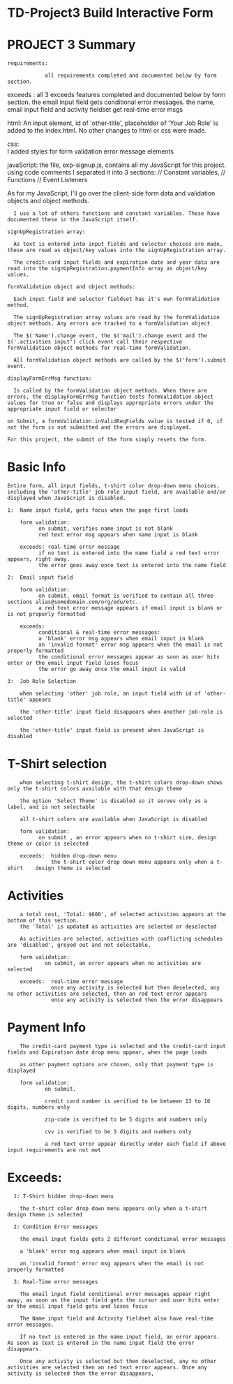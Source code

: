 # TD-Project3  Build Interactive Form

# PROJECT 3 Summary

	requirements:

                all requirements completed and documented below by form section.

  exceeds :
                all 3 exceeds features completed and documented below by form section.
                the email input field gets conditional error messages.
                the name, email input field and activity fieldset get real-time error msgs

  html:
                An input element, id of 'other-title', placeholder of 'Your Job Role' is added to the index.html.  No other changes to html or css were made.

  css:          
                I added styles for form validation error message elements

javaScript:
                the file, exp-signup.js, contains all my JavaScript for this project.
                using code comments I separated it into 3 sections:
                  // Constant variables, // Functions // Event Listeners

As for my JavaScript, I'll go over the client-side form data and validation objects and object methods.  

      I use a lot of others functions and constant variables. These have documented these in the JavaScript itself.

    signUpRegistration array:

      As text is entered into input fields and selector choices are made, these are read as object/key values into the signUpRegistration array.

      The credit-card input fields and expiration date and year data are read into the signUpRegistration.paymentInfo array as object/key values.

    formValidation object and object methods:

      Each input field and selector fieldset has it's own formValidation method.

      The signUpRegistration array values are read by the formValidation object methods. Any errors are tracked to a formValidation object

      The $('Name').change event, the $('mail').change event and the $('.activities input') click event call their respective formValidation object methods for real-time formValidation.

      All formValidation object methods are called by the $('form').submit event.

    displayFormErrMsg function:  

      Is called by the formValidation object methods. When there are errors, the displayFormErrMsg function tests formValidation object values for true or false and displays appropriate errors under the appropriate input field or selector

    on Submit, a formValidation.inValidReqFields value is tested if 0, if not the form is not submitted and the errors are displayed.

    For this project, the submit of the form simply resets the form.

# Basic Info

    Entire form, all input fields, t-shirt color drop-down menu choices, including the 'other-title' job role input field, are available and/or displayed when JavaScript is disabled.

    1:  Name input field, gets focus when the page first loads

        form validation:
              on submit, verifies name input is not blank
              red text error msg appears when name input is blank

        exceeds: real-time error message
              if no text is entered into the name field a red text error appears, right away.
              the error goes away once text is entered into the name field

    2:  Email input field

        form validation:
              on submit, email format is verified to contain all three sections alias@somedomain.com/org/edu/etc..
              a red text error message appears if email input is blank or is not properly formatted

        exceeds:  
              conditional & real-time error messages:
              a 'blank' error msg appears when email input in blank
              an 'invalid format' error msg appears when the email is not properly formatted
              the conditional error messages appear as soon as user hits enter or the email input field loses focus
              the error go away once the email input is valid

    3:  Job Role Selection

        when selecting 'other' job role, an input field with id of 'other-title' appears

        the 'other-title' input field disappears when another job-role is selected

        the 'other-title' input field is present when JavaScript is disabled

# T-Shirt selection

        when selecting t-shirt design, the t-shirt colors drop-down shows only the t-shirt colors available with that design theme

        the option 'Select Theme' is disabled so it serves only as a label, and is not selectable

        all t-shirt colors are available when JavaScript is disabled

        form validation:
              on submit , an error appears when no t-shirt size, design theme or color is selected

        exceeds:  hidden drop-down menu
                  the t-shirt color drop down menu appears only when a t-shirt    design theme is selected

# Activities

        a total cost, 'Total: $600', of selected activities appears at the bottom of this section.
        the 'Total' is updated as activities are selected or deselected

        As activities are selected, activities with conflicting schedules are 'disabled', greyed out and not selectable.

        form validation:
                on submit, an error appears when no activities are selected

        exceeds:  real-time error message
                  once any activity is selected but then deselected, any no other activities are selected, then an red text error appears
                  once any activity is selected then the error disappears

# Payment Info

        The credit-card payment type is selected and the credit-card input fields and Expiration date drop menu appear, when the page loads

        as other payment options are chosen, only that payment type is displayed

        form validation:
                on submit,

                credit card number is verified to be between 13 to 16 digits, numbers only

                zip-code is verified to be 5 digits and numbers only

                cvv is verified to be 3 digits and numbers only

                a red text error appear directly under each field if above input requirements are not met

# Exceeds:

      1: T-Shirt hidden drop-down menu

        the t-shirt color drop down menu appears only when a t-shirt design theme is selected

      2: Condition Error messages

        the email input fields gets 2 different conditional error messages

        a 'blank' error msg appears when email input in blank

        an 'invalid format' error msg appears when the email is not properly formatted

      3: Real-Time error messages

        The email input field conditional error messages appear right away, as soon as the input field gets the cursor and user hits enter or the email input field gets and loses focus

        The Name input field and Activity fieldset also have real-time error messages.  

        If no text is entered in the name input field, an error appears. As soon as text is entered in the name input field the error disappears.

        Once any activity is selected but then deselected, any no other activities are selected then an red text error appears. Once any activity is selected then the error disappears,
